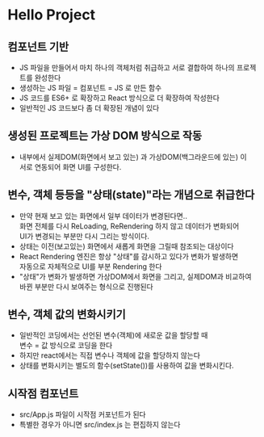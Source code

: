 # Hello Project

## 컴포넌트 기반

- JS 파일을 만들어서 마치 하나의 객체처럼 취급하고 서로 결합하여 하나의 프로젝트를 완성한다
- 생성하는 JS 파일 = 컴포넌트 = JS 로 만든 함수
- JS 코드를 ES6+ 로 확장하고 React 방식으로 더 확장하여 작성한다
- 일반적인 JS 코드보다 좀 더 확장된 개념이 있다

## 생성된 프로젝트는 가상 DOM 방식으로 작동

- 내부에서 실제DOM(화면에서 보고 있는) 과 가상DOM(백그라운드에 있는) 이  
  서로 연동되어 화면 UI를 구성한다.

## 변수, 객체 등등을 "상태(state)"라는 개념으로 취급한다

- 만약 현재 보고 있는 화면에서 일부 데이터가 변경된다면..  
  화면 전체를 다시 ReLoading, ReRendering 하지 않고 데이터가 변화되어  
  UI가 변경되는 부분만 다시 그리는 방식이다.
- 상태는 이전(보고있는) 화면에서 새롭게 화면을 그릴때 참조되는 대상이다
- React Rendering 엔진은 항상 "상태"를 감시하고 있다가 변화가 발생하면  
  자동으로 자체적으로 UI를 부분 Rendering 한다
- "상태"가 변화가 발생하면 가상DOM에서 화면을 그리고, 실제DOM과 비교하여  
  바뀐 부분만 다시 보여주는 형식으로 진행된다

## 변수, 객체 값의 변화시키기

- 일반적인 코딩에서는 선언된 변수(객체)에 새로운 값을 할당할 때  
  변수 = 값 방식으로 코딩을 한다
- 하지만 react에서는 직접 변수나 객체에 값을 할당하지 않는다
- 상태를 변화시키는 별도의 함수(setState())를 사용하여 값을 변화시킨다.

## 시작점 컴포넌트

- src/App.js 파일이 시작점 커포넌트가 된다
- 특별한 경우가 아니면 src/index.js 는 편집하지 않는다
